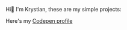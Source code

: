 Hi👋 I'm Krystian, these are my simple projects:


Here's my [Codepen profile](https://codepen.io/hypeover)



<!---
hypeover/hypeover is a ✨ special ✨ repository because its `README.md` (this file) appears on your GitHub profile.
You can click the Preview link to take a look at your changes.
--->
